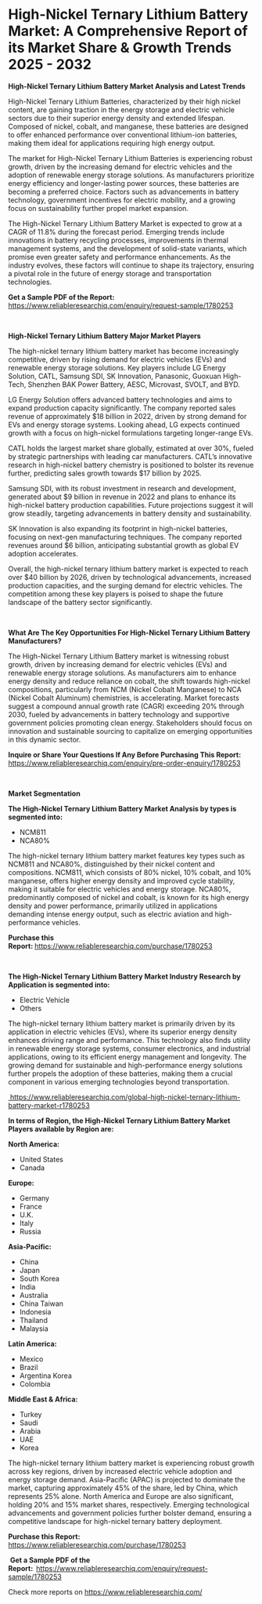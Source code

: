 <p><h1>High-Nickel Ternary Lithium Battery Market: A Comprehensive Report of its Market Share & Growth Trends 2025 - 2032</h1></p><p><strong>High-Nickel Ternary Lithium Battery Market Analysis and Latest Trends</strong></p>
<p><p>High-Nickel Ternary Lithium Batteries, characterized by their high nickel content, are gaining traction in the energy storage and electric vehicle sectors due to their superior energy density and extended lifespan. Composed of nickel, cobalt, and manganese, these batteries are designed to offer enhanced performance over conventional lithium-ion batteries, making them ideal for applications requiring high energy output.</p><p>The market for High-Nickel Ternary Lithium Batteries is experiencing robust growth, driven by the increasing demand for electric vehicles and the adoption of renewable energy storage solutions. As manufacturers prioritize energy efficiency and longer-lasting power sources, these batteries are becoming a preferred choice. Factors such as advancements in battery technology, government incentives for electric mobility, and a growing focus on sustainability further propel market expansion.</p><p>The High-Nickel Ternary Lithium Battery Market is expected to grow at a CAGR of 11.8% during the forecast period. Emerging trends include innovations in battery recycling processes, improvements in thermal management systems, and the development of solid-state variants, which promise even greater safety and performance enhancements. As the industry evolves, these factors will continue to shape its trajectory, ensuring a pivotal role in the future of energy storage and transportation technologies.</p></p>
<p><strong>Get a Sample PDF of the Report:&nbsp;</strong> <a href="https://www.reliableresearchiq.com/enquiry/request-sample/1780253?utm_campaign=2284&utm_medium=2&utm_source=Github&utm_content=ia&utm_term=25032025&utm_id=high-nickel-ternary-lithium-battery">https://www.reliableresearchiq.com/enquiry/request-sample/1780253</a></p>
<p>&nbsp;</p>
<p><strong>High-Nickel Ternary Lithium Battery Major Market Players</strong></p>
<p><p>The high-nickel ternary lithium battery market has become increasingly competitive, driven by rising demand for electric vehicles (EVs) and renewable energy storage solutions. Key players include LG Energy Solution, CATL, Samsung SDI, SK Innovation, Panasonic, Guoxuan High-Tech, Shenzhen BAK Power Battery, AESC, Microvast, SVOLT, and BYD.</p><p>LG Energy Solution offers advanced battery technologies and aims to expand production capacity significantly. The company reported sales revenue of approximately $18 billion in 2022, driven by strong demand for EVs and energy storage systems. Looking ahead, LG expects continued growth with a focus on high-nickel formulations targeting longer-range EVs.</p><p>CATL holds the largest market share globally, estimated at over 30%, fueled by strategic partnerships with leading car manufacturers. CATL’s innovative research in high-nickel battery chemistry is positioned to bolster its revenue further, predicting sales growth towards $17 billion by 2025.</p><p>Samsung SDI, with its robust investment in research and development, generated about $9 billion in revenue in 2022 and plans to enhance its high-nickel battery production capabilities. Future projections suggest it will grow steadily, targeting advancements in battery density and sustainability.</p><p>SK Innovation is also expanding its footprint in high-nickel batteries, focusing on next-gen manufacturing techniques. The company reported revenues around $6 billion, anticipating substantial growth as global EV adoption accelerates.</p><p>Overall, the high-nickel ternary lithium battery market is expected to reach over $40 billion by 2026, driven by technological advancements, increased production capacities, and the surging demand for electric vehicles. The competition among these key players is poised to shape the future landscape of the battery sector significantly.</p></p>
<p>&nbsp;</p>
<p><strong>What Are The Key Opportunities For High-Nickel Ternary Lithium Battery Manufacturers?</strong></p>
<p><p>The High-Nickel Ternary Lithium Battery market is witnessing robust growth, driven by increasing demand for electric vehicles (EVs) and renewable energy storage solutions. As manufacturers aim to enhance energy density and reduce reliance on cobalt, the shift towards high-nickel compositions, particularly from NCM (Nickel Cobalt Manganese) to NCA (Nickel Cobalt Aluminum) chemistries, is accelerating. Market forecasts suggest a compound annual growth rate (CAGR) exceeding 20% through 2030, fueled by advancements in battery technology and supportive government policies promoting clean energy. Stakeholders should focus on innovation and sustainable sourcing to capitalize on emerging opportunities in this dynamic sector.</p></p>
<p><strong>Inquire or Share Your Questions If Any Before Purchasing This Report:</strong> <a href="https://www.reliableresearchiq.com/enquiry/pre-order-enquiry/1780253?utm_campaign=2284&utm_medium=2&utm_source=Github&utm_content=ia&utm_term=25032025&utm_id=high-nickel-ternary-lithium-battery">https://www.reliableresearchiq.com/enquiry/pre-order-enquiry/1780253</a></p>
<p>&nbsp;</p>
<p><strong>Market Segmentation</strong></p>
<p><strong>The High-Nickel Ternary Lithium Battery Market Analysis by types is segmented into:</strong></p>
<p><ul><li>NCM811</li><li>NCA80%</li></ul></p>
<p><p>The high-nickel ternary lithium battery market features key types such as NCM811 and NCA80%, distinguished by their nickel content and compositions. NCM811, which consists of 80% nickel, 10% cobalt, and 10% manganese, offers higher energy density and improved cycle stability, making it suitable for electric vehicles and energy storage. NCA80%, predominantly composed of nickel and cobalt, is known for its high energy density and power performance, primarily utilized in applications demanding intense energy output, such as electric aviation and high-performance vehicles.</p></p>
<p><strong>Purchase this Report:&nbsp;</strong><a href="https://www.reliableresearchiq.com/purchase/1780253?utm_campaign=2284&utm_medium=2&utm_source=Github&utm_content=ia&utm_term=25032025&utm_id=high-nickel-ternary-lithium-battery">https://www.reliableresearchiq.com/purchase/1780253</a></p>
<p>&nbsp;</p>
<p><strong>The High-Nickel Ternary Lithium Battery Market Industry Research by Application is segmented into:</strong></p>
<p><ul><li>Electric Vehicle</li><li>Others</li></ul></p>
<p><p>The high-nickel ternary lithium battery market is primarily driven by its application in electric vehicles (EVs), where its superior energy density enhances driving range and performance. This technology also finds utility in renewable energy storage systems, consumer electronics, and industrial applications, owing to its efficient energy management and longevity. The growing demand for sustainable and high-performance energy solutions further propels the adoption of these batteries, making them a crucial component in various emerging technologies beyond transportation.</p></p>
<p><a href="https://www.reliableresearchiq.com/global-high-nickel-ternary-lithium-battery-market-r1780253?utm_campaign=2284&utm_medium=2&utm_source=Github&utm_content=ia&utm_term=25032025&utm_id=high-nickel-ternary-lithium-battery">&nbsp;https://www.reliableresearchiq.com/global-high-nickel-ternary-lithium-battery-market-r1780253</a></p>
<p><strong>In terms of Region, the High-Nickel Ternary Lithium Battery Market Players available by Region are:</strong></p>
<p>
    <p> <strong> North America: </strong>
        <ul>
            <li>United States</li>
            <li>Canada</li>
        </ul>
        </p> 
    <p> <strong> Europe: </strong>
        <ul>
            <li>Germany</li>
            <li>France</li>
            <li>U.K.</li>
            <li>Italy</li>
            <li>Russia</li>
        </ul>
        </p> 
    <p> <strong> Asia-Pacific: </strong>
        <ul>
            <li>China</li>
            <li>Japan</li>
            <li>South Korea</li>
            <li>India</li>
            <li>Australia</li>
            <li>China Taiwan</li>
            <li>Indonesia</li>
            <li>Thailand</li>
            <li>Malaysia</li>
        </ul>
        </p> 
    <p> <strong> Latin America: </strong>
        <ul>
            <li>Mexico</li>
            <li>Brazil</li>
            <li>Argentina Korea</li>
            <li>Colombia</li>
        </ul>
        </p> 
    <p> <strong> Middle East & Africa: </strong>
        <ul>
            <li>Turkey</li>
            <li>Saudi</li>
            <li>Arabia</li>
            <li>UAE</li>
            <li>Korea</li>
        </ul>
    </p>
    </p>
<p><p>The high-nickel ternary lithium battery market is experiencing robust growth across key regions, driven by increased electric vehicle adoption and energy storage demand. Asia-Pacific (APAC) is projected to dominate the market, capturing approximately 45% of the share, led by China, which represents 25% alone. North America and Europe are also significant, holding 20% and 15% market shares, respectively. Emerging technological advancements and government policies further bolster demand, ensuring a competitive landscape for high-nickel ternary battery deployment.</p></p>
<p><strong>Purchase this Report: </strong><a href="https://www.reliableresearchiq.com/purchase/1780253?utm_campaign=2284&utm_medium=2&utm_source=Github&utm_content=ia&utm_term=25032025&utm_id=high-nickel-ternary-lithium-battery">https://www.reliableresearchiq.com/purchase/1780253</a></p>
<p>&nbsp;<strong>Get a Sample PDF of the Report:&nbsp;&nbsp;</strong><a href="https://www.reliableresearchiq.com/enquiry/request-sample/1780253?utm_campaign=2284&utm_medium=2&utm_source=Github&utm_content=ia&utm_term=25032025&utm_id=high-nickel-ternary-lithium-battery">https://www.reliableresearchiq.com/enquiry/request-sample/1780253</a></p>
<p><strong></strong></p>
<p>Check more reports on <a href="https://www.reliableresearchiq.com/?utm_campaign=2284&utm_medium=2&utm_source=Github&utm_content=ia&utm_term=25032025&utm_id=high-nickel-ternary-lithium-battery">https://www.reliableresearchiq.com/</a></p>